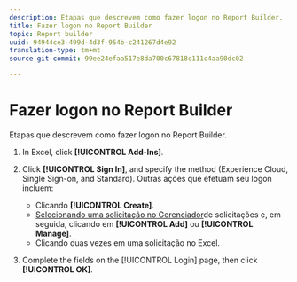 ```yaml
---
description: Etapas que descrevem como fazer logon no Report Builder.
title: Fazer logon no Report Builder
topic: Report builder
uuid: 94944ce3-499d-4d3f-954b-c241267d4e92
translation-type: tm+mt
source-git-commit: 99ee24efaa517e8da700c67818c111c4aa90dc02

---
```



# Fazer logon no Report Builder

Etapas que descrevem como fazer logon no Report Builder.

1. In Excel, click **[!UICONTROL Add-Ins]**.
1. Click **[!UICONTROL Sign In]**, and specify the method (Experience Cloud, Single Sign-on, and Standard). Outras ações que efetuam seu logon incluem:

   * Clicando **[!UICONTROL Create]**.
   * [Selecionando uma solicitação no Gerenciador](/help/analyze/report-builder/manage-requests/r-arb-manage-requests.md)de solicitações e, em seguida, clicando em **[!UICONTROL Add]** ou **[!UICONTROL Manage]**.
   * Clicando duas vezes em uma solicitação no Excel.

1. Complete the fields on the [!UICONTROL Login] page, then click **[!UICONTROL OK]**.

